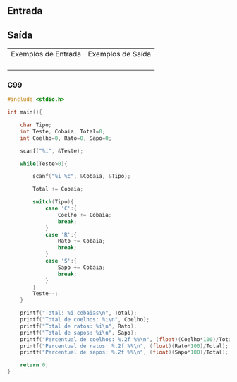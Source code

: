 <html>
<body style="padding: 10px 0px;">
    <div class="header">
<h1></h1>
        <div class="problem">
            <div class="description">
                <p>
</p>
            </div>
            <h2>Entrada</h2>
            <div class="input">
                <p>
</p>
            </div>
            <h2>Saída</h2>
            <div class="output">
                <p>
</p>
            </div>
            <div class="both"></div>
            <table>
                <tbody>
                    <tr>
                        <td>Exemplos de Entrada</td>
                        <td>Exemplos de Saída</td>
                    </tr>
                    <tr>
                        <td class="division">
                            <p>
</p>
                            </p>
                        </td>
                        <td>
                            <p>
</p>
                            </p>
                        </td>
                    </tr>
                </tbody>
            </table>
        </div>
    </div>
</body>
</html>

### C99

```c
#include <stdio.h>

int main(){

    char Tipo;
    int Teste, Cobaia, Total=0;
    int Coelho=0, Rato=0, Sapo=0;

    scanf("%i", &Teste);

    while(Teste>0){

        scanf("%i %c", &Cobaia, &Tipo);

        Total += Cobaia;

        switch(Tipo){
            case 'C':{
                Coelho += Cobaia;
                break;
            }
            case 'R':{
                Rato += Cobaia;
                break;
            }
            case 'S':{
                Sapo += Cobaia;
                break;
            }
        }
        Teste--;
    }

    printf("Total: %i cobaias\n", Total);
    printf("Total de coelhos: %i\n", Coelho);
    printf("Total de ratos: %i\n", Rato);
    printf("Total de sapos: %i\n", Sapo);
    printf("Percentual de coelhos: %.2f %%\n", (float)(Coelho*100)/Total);
    printf("Percentual de ratos: %.2f %%\n", (float)(Rato*100)/Total);
    printf("Percentual de sapos: %.2f %%\n", (float)(Sapo*100)/Total);

    return 0;
}
```
